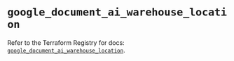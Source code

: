 # `google_document_ai_warehouse_location`

Refer to the Terraform Registry for docs: [`google_document_ai_warehouse_location`](https://registry.terraform.io/providers/hashicorp/google-beta/6.15.0/docs/resources/google_document_ai_warehouse_location).
